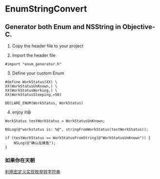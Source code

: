 # EnumStringConvert

## Generator both Enum and NSString in Objective-C.

1. Copy the header file to your project

2. Import the header file
```objc
#import "enum_generator.h"
```

3. Define your custom Enum
```objc
#define WorkStatus(XX) \
XX(WorkStatusUnKnown,) \
XX(WorkStatusWorking,) \
XX(WorkStatusSleeping,=50)

DECLARE_ENUM(WorkStatus, WorkStatus)
```

4. enjoy it😆
```objc
WorkStatus testWorkStatus = WorkStatusUnKnown;

NSLog(@"workstatus is: %@", stringFromWorkStatus(testWorkStatus));

if (testWorkStatus == WorkStatusFromString(@"WorkStatusUnKnown")) {
    NSLog(@"确认在摸鱼");
}
```


### 如果你在天朝  

[利用宏定义实现枚举转字符串](http://blog.onekyle.com/2017/08/30/%E5%88%A9%E7%94%A8%E5%AE%8F%E5%AE%9A%E4%B9%89%E5%AE%9E%E7%8E%B0%E6%9E%9A%E4%B8%BE%E8%BD%AC%E5%AD%97%E7%AC%A6%E4%B8%B2/)
